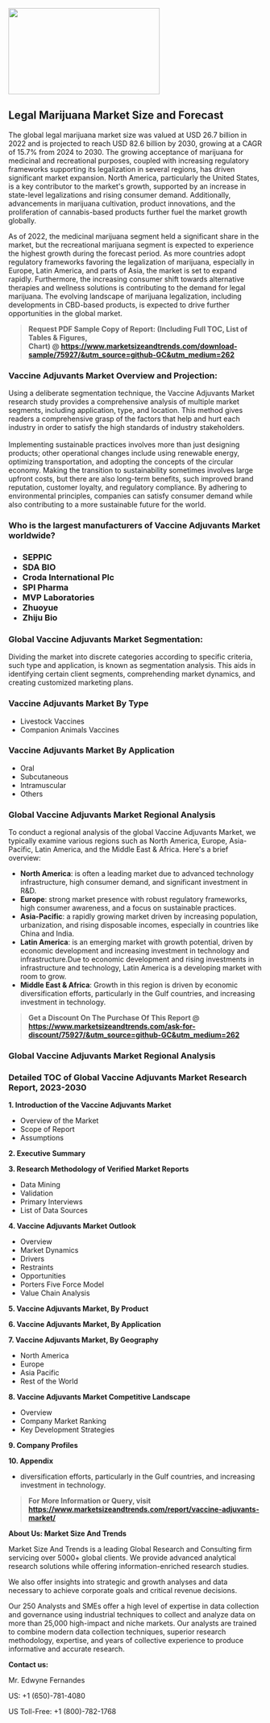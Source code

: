 <p><img class="alignnone size-medium wp-image-20088" src="https://ffe5etoiles.com/wp-content/uploads/2024/12/MST1-300x171.png" alt="" width="300" height="171" /></p><h2>Legal Marijuana Market Size and Forecast</h2><p>The global legal marijuana market size was valued at USD 26.7 billion in 2022 and is projected to reach USD 82.6 billion by 2030, growing at a CAGR of 15.7% from 2024 to 2030. The growing acceptance of marijuana for medicinal and recreational purposes, coupled with increasing regulatory frameworks supporting its legalization in several regions, has driven significant market expansion. North America, particularly the United States, is a key contributor to the market's growth, supported by an increase in state-level legalizations and rising consumer demand. Additionally, advancements in marijuana cultivation, product innovations, and the proliferation of cannabis-based products further fuel the market growth globally.</p><p>As of 2022, the medicinal marijuana segment held a significant share in the market, but the recreational marijuana segment is expected to experience the highest growth during the forecast period. As more countries adopt regulatory frameworks favoring the legalization of marijuana, especially in Europe, Latin America, and parts of Asia, the market is set to expand rapidly. Furthermore, the increasing consumer shift towards alternative therapies and wellness solutions is contributing to the demand for legal marijuana. The evolving landscape of marijuana legalization, including developments in CBD-based products, is expected to drive further opportunities in the global market.</p></p><blockquote id="" class=""><strong>Request PDF Sample Copy of Report: (Including Full TOC, List of Tables &amp; Figures, Chart)&nbsp;@&nbsp;<strong><a href="https://www.marketsizeandtrends.com/download-sample/75927/&utm_source=github-GC&utm_medium=262" target="_blank">https://www.marketsizeandtrends.com/download-sample/75927/&utm_source=github-GC&utm_medium=262</a></strong></strong></blockquote><h3 id="" class="">Vaccine Adjuvants Market&nbsp;Overview and Projection:</h3><p id="" class="">Using a deliberate segmentation technique, the Vaccine Adjuvants Market research study provides a comprehensive analysis of multiple market segments, including application, type, and location. This method gives readers a comprehensive grasp of the factors that help and hurt each industry in order to satisfy the high standards of industry stakeholders. <br /> <br />Implementing sustainable practices involves more than just designing products; other operational changes include using renewable energy, optimizing transportation, and adopting the concepts of the circular economy. Making the transition to sustainability sometimes involves large upfront costs, but there are also long-term benefits, such improved brand reputation, customer loyalty, and regulatory compliance. By adhering to environmental principles, companies can satisfy consumer demand while also contributing to a more sustainable future for the world.</p><h3 id="" class="">Who is the largest manufacturers of&nbsp;Vaccine Adjuvants Market worldwide?</h3><h3 class=""><p><ul><li>SEPPIC </li><li> SDA BIO </li><li> Croda International Plc </li><li> SPI Pharma </li><li> MVP Laboratories </li><li> Zhuoyue </li><li> Zhiju Bio</li></ul></p></h3><h3 id="" class="">Global&nbsp;Vaccine Adjuvants Market Segmentation:</h3><p id="" class="">Dividing the market into discrete categories according to specific criteria, such type and application, is known as segmentation analysis. This aids in identifying certain client segments, comprehending market dynamics, and creating customized marketing plans.</p><h3 id="" class="">Vaccine Adjuvants Market&nbsp;By Type</h3><p><p><ul><li>Livestock Vaccines </li><li> Companion Animals Vaccines</p></li></ul></p></p><h3 id="" class="">Vaccine Adjuvants Market&nbsp;By Application</h3><p class=""><p><ul><li>Oral </li><li> Subcutaneous </li><li> Intramuscular </li><li> Others</li></ul></p></p><h3 id="" class="">Global Vaccine Adjuvants Market Regional Analysis</h3><p id="" class="">To conduct a regional analysis of the global Vaccine Adjuvants Market, we typically examine various regions such as North America, Europe, Asia-Pacific, Latin America, and the Middle East &amp; Africa. Here's a brief overview:</p><ul><li><strong>North America</strong>: is often a leading market due to advanced technology infrastructure, high consumer demand, and significant investment in R&amp;D.</li><li><strong>Europe</strong>: strong market presence with robust regulatory frameworks, high consumer awareness, and a focus on sustainable practices.</li><li><strong>Asia-Pacific</strong>: a rapidly growing market driven by increasing population, urbanization, and rising disposable incomes, especially in countries like China and India.</li><li><strong>Latin America</strong>: is an emerging market with growth potential, driven by economic development and increasing investment in technology and infrastructure.Due to economic development and rising investments in infrastructure and technology, Latin America is a developing market with room to grow.</li><li><strong>Middle East &amp; Africa</strong>: Growth in this region is driven by economic diversification efforts, particularly in the Gulf countries, and increasing investment in technology.</li></ul><blockquote id="" class=""><strong>Get a Discount On The Purchase Of This Report @ <strong><a href="https://www.marketsizeandtrends.com/ask-for-discount/75927/&utm_source=github-GC&utm_medium=262" target="_blank">https://www.marketsizeandtrends.com/ask-for-discount/75927/&utm_source=github-GC&utm_medium=262</a></strong></strong></blockquote><h3 id="" class="">Global Vaccine Adjuvants Market Regional Analysis</h3><h3 id="" class="">Detailed TOC of Global Vaccine Adjuvants Market Research Report, 2023-2030</h3><p id="" class=""><strong>1. Introduction of the Vaccine Adjuvants Market</strong></p><ul><li>Overview of the Market</li><li>Scope of Report</li><li>Assumptions</li></ul><p id="" class=""><strong>2. Executive Summary</strong></p><p id="" class=""><strong>3. Research Methodology of Verified Market Reports</strong></p><ul><li>Data Mining</li><li>Validation</li><li>Primary Interviews</li><li>List of Data Sources</li></ul><p id="" class=""><strong>4. Vaccine Adjuvants Market Outlook</strong></p><ul><li>Overview</li><li>Market Dynamics</li><li>Drivers</li><li>Restraints</li><li>Opportunities</li><li>Porters Five Force Model</li><li>Value Chain Analysis</li></ul><p id="" class=""><strong>5. Vaccine Adjuvants Market, By Product</strong></p><p id="" class=""><strong>6. Vaccine Adjuvants Market, By Application</strong></p><p id="" class=""><strong>7. Vaccine Adjuvants Market, By Geography</strong></p><ul><li>North America</li><li>Europe</li><li>Asia Pacific</li><li>Rest of the World</li></ul><p id="" class=""><strong>8. Vaccine Adjuvants Market Competitive Landscape</strong></p><ul><li>Overview</li><li>Company Market Ranking</li><li>Key Development Strategies</li></ul><p id="" class=""><strong>9. Company Profiles</strong></p><p id="" class=""><strong>10. Appendix</strong></p><ul><li>diversification efforts, particularly in the Gulf countries, and increasing investment in technology.</li></ul><blockquote id="" class=""><strong>For More Information or Query, visit <strong><strong><a href="https://www.marketsizeandtrends.com/report/vaccine-adjuvants-market/" target="_blank">https://www.marketsizeandtrends.com/report/vaccine-adjuvants-market/</a></strong></strong></strong></blockquote><p id="" class=""><strong>About Us: Market Size And Trends</strong></p><p id="" class="">Market Size And Trends is a leading Global Research and Consulting firm servicing over 5000+ global clients. We provide advanced analytical research solutions while offering information-enriched research studies.</p><p id="" class="">We also offer insights into strategic and growth analyses and data necessary to achieve corporate goals and critical revenue decisions.</p><p id="" class="">Our 250 Analysts and SMEs offer a high level of expertise in data collection and governance using industrial techniques to collect and analyze data on more than 25,000 high-impact and niche markets. Our analysts are trained to combine modern data collection techniques, superior research methodology, expertise, and years of collective experience to produce informative and accurate research.</p><p id="" class=""><strong>Contact us:</strong></p><p id="" class="">Mr. Edwyne Fernandes</p><p id="" class="">US: +1 (650)-781-4080</p><p id="" class="">US Toll-Free: +1 (800)-782-1768</p>

